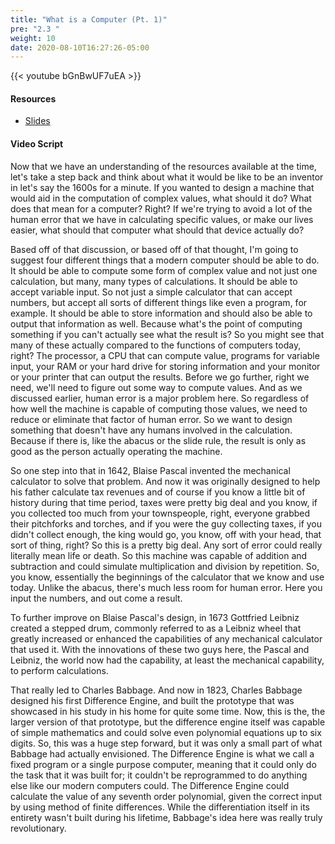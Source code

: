 ```yaml
---
title: "What is a Computer (Pt. 1)"
pre: "2.3 "
weight: 10
date: 2020-08-10T16:27:26-05:00
---
```


{{< youtube bGnBwUF7uEA >}}

#### Resources

* [Slides](../slides/2-Early-Computing-Machines.pdf)

#### Video Script

Now that we have an understanding of the resources available at the time, let's take a step back and think about what it would be like to be an inventor in let's say the 1600s for a minute. If you wanted to design a machine that would aid in the computation of complex values, what should it do? What does that mean for a computer? Right? If we're trying to avoid a lot of the human error that we have in calculating specific values, or make our lives easier, what should that computer what should that device actually do? 

Based off of that discussion, or based off of that thought, I'm going to suggest four different things that a modern computer should be able to do. It should be able to compute some form of complex value and not just one calculation, but many, many types of calculations. It should be able to accept variable input. So not just a simple calculator that can accept numbers, but accept all sorts of different things like even a program, for example. It should be able to store information and should also be able to output that information as well. Because what's the point of computing something if you can't actually see what the result is? So you might see that many of these actually compared to the functions of computers today, right? The processor, a CPU that can compute value, programs for variable input, your RAM or your hard drive for storing information and your monitor or your printer that can output the results. Before we go further, right we need, we'll need to figure out some way to compute values. And as we discussed earlier, human error is a major problem here. So regardless of how well the machine is capable of computing those values, we need to reduce or eliminate that factor of human error. So we want to design something that doesn't have any humans involved in the calculation. Because if there is, like the abacus or the slide rule, the result is only as good as the person actually operating the machine. 

So one step into that in 1642, Blaise Pascal invented the mechanical calculator to solve that problem. And now it was originally designed to help his father calculate tax revenues and of course if you know a little bit of history during that time period, taxes were pretty big deal and you know, if you collected too much from your townspeople, right, everyone grabbed their pitchforks and torches, and if you were the guy collecting taxes, if you didn't collect enough, the king would go, you know, off with your head, that sort of thing, right? So this is a pretty big deal. Any sort of error could really literally mean life or death. So this machine was capable of addition and subtraction and could simulate multiplication and division by repetition. So, you know, essentially the beginnings of the calculator that we know and use today. Unlike the abacus, there's much less room for human error. Here you input the numbers, and out come a result. 

To further improve on Blaise Pascal's design, in 1673 Gottfried Leibniz created a stepped drum, commonly referred to as a Leibniz wheel that greatly increased or enhanced the capabilities of any mechanical calculator that used it. With the innovations of these two guys here, the Pascal and Leibniz, the world now had the capability, at least the mechanical capability, to perform calculations. 

That really led to Charles Babbage. And now in 1823, Charles Babbage designed his first Difference Engine, and built the prototype that was showcased in his study in his home for quite some time. Now, this is the, the larger version of that prototype, but the difference engine itself was capable of simple mathematics and could solve even polynomial equations up to six digits. So, this was a huge step forward, but it was only a small part of what Babbage had actually envisioned. The Difference Engine is what we call a fixed program or a single purpose computer, meaning that it could only do the task that it was built for; it couldn't be reprogrammed to do anything else like our modern computers could. The Difference Engine could calculate the value of any seventh order polynomial, given the correct input by using method of finite differences. While the differentiation itself in its entirety wasn't built during his lifetime, Babbage's idea here was really truly revolutionary. 

